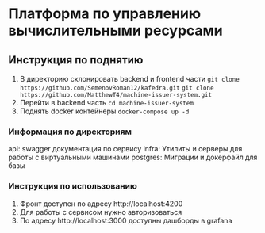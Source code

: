 # Платформа по управлению вычислительными ресурсами

## Инструкция по поднятию
1. В директорию склонировать backend и frontend части
```git clone https://github.com/SemenovRoman12/kafedra.git```
```git clone https://github.com/MatthewT4/machine-issuer-system.git```
2. Перейти в backend часть
```cd machine-issuer-system```
3. Поднять docker контейнеры
```docker-compose up -d```

### Информация по директориям
api: swagger документация по сервису
infra: Утилиты и серверы для работы с виртуальными машинами
postgres: Миграции и докерфайл для базы

### Инструкция по использованию
1. Фронт доступен по адресу http://localhost:4200
2. Для работы с сервисом нужно авторизоваться
3. По адресу http://localhost:3000 доступны дашборды в grafana